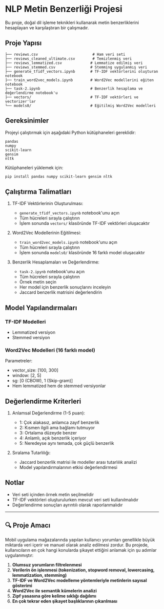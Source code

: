 # NLP Metin Benzerliği Projesi

Bu proje, doğal dil işleme teknikleri kullanarak metin benzerliklerini hesaplayan ve karşılaştıran bir çalışmadır.

## Proje Yapısı

```
├── reviews.csv                         # Ham veri seti
├── reviews_cleaned_ultimate.csv        # Temizlenmiş veri
├── reviews_lemmatized.csv             # Lemmatize edilmiş veri
├── reviews_stemmed.csv                # Stemming uygulanmış veri
├── generate_tfidf_vectors.ipynb       # TF-IDF vektörlerini oluşturan notebook
├── train_word2vec_models.ipynb        # Word2Vec modellerini eğiten notebook
├── task-2.ipynb                       # Benzerlik hesaplama ve değerlendirme notebook'u
├── vectors/                           # TF-IDF vektörleri ve vectorizer'lar
└── models0/                           # Eğitilmiş Word2Vec modelleri
```

## Gereksinimler

Projeyi çalıştırmak için aşağıdaki Python kütüphaneleri gereklidir:

```
pandas
numpy
scikit-learn
gensim
nltk
```

Kütüphaneleri yüklemek için:
```bash
pip install pandas numpy scikit-learn gensim nltk
```

## Çalıştırma Talimatları

1. TF-IDF Vektörlerinin Oluşturulması:
   - `generate_tfidf_vectors.ipynb` notebook'unu açın
   - Tüm hücreleri sırayla çalıştırın
   - İşlem sonunda `vectors/` klasöründe TF-IDF vektörleri oluşacaktır

2. Word2Vec Modellerinin Eğitilmesi:
   - `train_word2vec_models.ipynb` notebook'unu açın
   - Tüm hücreleri sırayla çalıştırın
   - İşlem sonunda `models0/` klasöründe 16 farklı model oluşacaktır

3. Benzerlik Hesaplamaları ve Değerlendirme:
   - `task-2.ipynb` notebook'unu açın
   - Tüm hücreleri sırayla çalıştırın
   - Örnek metin seçin
   - Her model için benzerlik sonuçlarını inceleyin
   - Jaccard benzerlik matrisini değerlendirin

## Model Yapılandırmaları

### TF-IDF Modelleri
- Lemmatized versiyon
- Stemmed versiyon

### Word2Vec Modelleri (16 farklı model)
Parametreler:
- vector_size: [100, 300]
- window: [2, 5]
- sg: [0 (CBOW), 1 (Skip-gram)]
- Hem lemmatized hem de stemmed versiyonlar

## Değerlendirme Kriterleri

1. Anlamsal Değerlendirme (1-5 puan):
   - 1: Çok alakasız, anlamca zayıf benzerlik
   - 2: Kısmen ilgili ama bağlamı tutmuyor
   - 3: Ortalama düzeyde benzer
   - 4: Anlamlı, açık benzerlik içeriyor
   - 5: Neredeyse aynı temada, çok güçlü benzerlik

2. Sıralama Tutarlılığı:
   - Jaccard benzerlik matrisi ile modeller arası tutarlılık analizi
   - Model yapılandırmalarının etkisi değerlendirmesi

## Notlar

- Veri seti içinden örnek metin seçilmelidir
- TF-IDF vektörleri oluşturulurken mevcut veri seti kullanılmalıdır
- Değerlendirme sonuçları ayrıntılı olarak raporlanmalıdır

---

## 🔍 Proje Amacı

Mobil uygulama mağazalarında yapılan kullanıcı yorumları genellikle büyük miktarda veri içerir ve manuel olarak analiz edilmesi zordur. Bu projede, kullanıcıların en çok hangi konularda şikayet ettiğini anlamak için şu adımlar uygulanmıştır:

1. **Olumsuz yorumların filtrelenmesi**
2. **Verilerin ön işlenmesi (tokenization, stopword removal, lowercasing, lemmatization, stemming)**
3. **TF-IDF ve Word2Vec modelleme yöntemleriyle metinlerin sayısal gösterimi**
4. **Word2Vec ile semantik kümelerin analizi**
5. **Zipf yasasına göre kelime sıklığı dağılımı**
6. **En çok tekrar eden şikayet başlıklarının çıkarılması**


